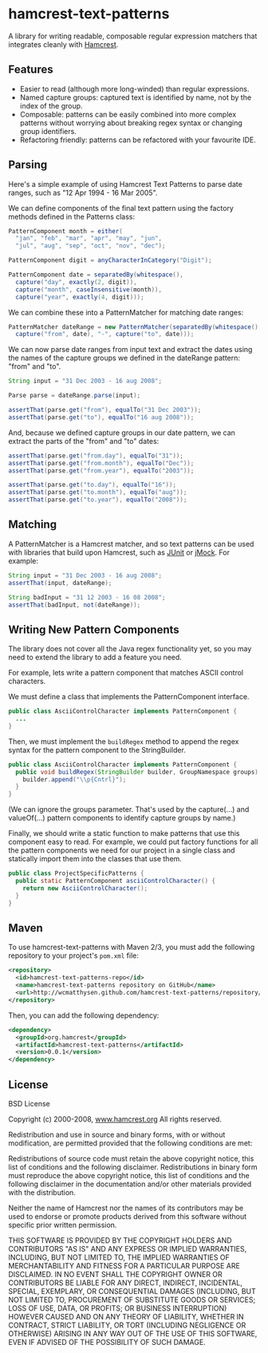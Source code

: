 hamcrest-text-patterns
======================
A library for writing readable, composable regular expression matchers that integrates cleanly with [Hamcrest](http://code.google.com/p/hamcrest/).

Features
--------
* Easier to read (although more long-winded) than regular expressions.
* Named capture groups: captured text is identified by name, not by the index of the group.
* Composable: patterns can be easily combined into more complex patterns without worrying about breaking regex syntax or changing group identifiers.
* Refactoring friendly: patterns can be refactored with your favourite IDE.

Parsing
-------
Here's a simple example of using Hamcrest Text Patterns to parse date ranges, such as "12 Apr 1994 - 16 Mar 2005".

We can define components of the final text pattern using the factory methods defined in the Patterns class:

```java
PatternComponent month = either(
  "jan", "feb", "mar", "apr", "may", "jun", 
  "jul", "aug", "sep", "oct", "nov", "dec");

PatternComponent digit = anyCharacterInCategory("Digit");

PatternComponent date = separatedBy(whitespace(),
  capture("day", exactly(2, digit)), 
  capture("month", caseInsensitive(month)), 
  capture("year", exactly(4, digit)));
```

We can combine these into a PatternMatcher for matching date ranges:

```java
PatternMatcher dateRange = new PatternMatcher(separatedBy(whitespace(),
  capture("from", date), "-", capture("to", date)));
```

We can now parse date ranges from input text and extract the dates using the names of the capture groups we defined in the dateRange pattern: "from" and "to".

```java
String input = "31 Dec 2003 - 16 aug 2008";

Parse parse = dateRange.parse(input);

assertThat(parse.get("from"), equalTo("31 Dec 2003"));
assertThat(parse.get("to"), equalTo("16 aug 2008"));
```

And, because we defined capture groups in our date pattern, we can extract the parts of the "from" and "to" dates:

```java
assertThat(parse.get("from.day"), equalTo("31"));
assertThat(parse.get("from.month"), equalTo("Dec"));
assertThat(parse.get("from.year"), equalTo("2003"));

assertThat(parse.get("to.day"), equalTo("16"));
assertThat(parse.get("to.month"), equalTo("aug"));
assertThat(parse.get("to.year"), equalTo("2008"));
```

Matching
--------
A PatternMatcher is a Hamcrest matcher, and so text patterns can be used with libraries that build upon Hamcrest, such as [JUnit](http://www.junit.org/) or [jMock](http://www.jmock.org/). For example:

```java
String input = "31 Dec 2003 - 16 aug 2008";
assertThat(input, dateRange);

String badInput = "31 12 2003 - 16 08 2008";
assertThat(badInput, not(dateRange));
```

Writing New Pattern Components
------------------------------
The library does not cover all the Java regex functionality yet, so you may need to extend the library to add a feature you need.

For example, lets write a pattern component that matches ASCII control characters.

We must define a class that implements the PatternComponent interface.

```java
public class AsciiControlCharacter implements PatternComponent {
  ...
}
```

Then, we must implement the `buildRegex` method to append the regex syntax for the pattern component to the StringBuilder.

```java
public class AsciiControlCharacter implements PatternComponent {
  public void buildRegex(StringBuilder builder, GroupNamespace groups) {
    builder.append("\\p{Cntrl}");
  }
}
```

(We can ignore the groups parameter. That's used by the capture(...) and valueOf(...) pattern components to identify capture groups by name.)

Finally, we should write a static function to make patterns that use this component easy to read. For example, we could put factory functions for all the pattern components we need for our project in a single class and statically import them into the classes that use them.

```java
public class ProjectSpecificPatterns {
  public static PatternComponent asciiControlCharacter() {
    return new AsciiControlCharacter();
  }
}
```

Maven
-----
To use hamcrest-text-patterns with Maven 2/3, you must add the following repository to your project's `pom.xml` file:

```xml
<repository>
  <id>hamcrest-text-patterns-repo</id>
  <name>hamcrest-text-patterns repository on GitHub</name>
  <url>http://wcmatthysen.github.com/hamcrest-text-patterns/repository/</url>
</repository>
```

Then, you can add the following dependency:

```xml
<dependency>
  <groupId>org.hamcrest</groupId>
  <artifactId>hamcrest-text-patterns</artifactId>
  <version>0.0.1</version>
</dependency>
```

License
-------
BSD License

Copyright (c) 2000-2008, www.hamcrest.org
All rights reserved.

Redistribution and use in source and binary forms, with or without
modification, are permitted provided that the following conditions are met:

Redistributions of source code must retain the above copyright notice, this list of
conditions and the following disclaimer. Redistributions in binary form must reproduce
the above copyright notice, this list of conditions and the following disclaimer in
the documentation and/or other materials provided with the distribution.

Neither the name of Hamcrest nor the names of its contributors may be used to endorse
or promote products derived from this software without specific prior written
permission.

THIS SOFTWARE IS PROVIDED BY THE COPYRIGHT HOLDERS AND CONTRIBUTORS "AS IS" AND ANY
EXPRESS OR IMPLIED WARRANTIES, INCLUDING, BUT NOT LIMITED TO, THE IMPLIED WARRANTIES
OF MERCHANTABILITY AND FITNESS FOR A PARTICULAR PURPOSE ARE DISCLAIMED. IN NO EVENT
SHALL THE COPYRIGHT OWNER OR CONTRIBUTORS BE LIABLE FOR ANY DIRECT, INDIRECT,
INCIDENTAL, SPECIAL, EXEMPLARY, OR CONSEQUENTIAL DAMAGES (INCLUDING, BUT NOT LIMITED
TO, PROCUREMENT OF SUBSTITUTE GOODS OR SERVICES; LOSS OF USE, DATA, OR PROFITS; OR
BUSINESS INTERRUPTION) HOWEVER CAUSED AND ON ANY THEORY OF LIABILITY, WHETHER IN
CONTRACT, STRICT LIABILITY, OR TORT (INCLUDING NEGLIGENCE OR OTHERWISE) ARISING IN ANY
WAY OUT OF THE USE OF THIS SOFTWARE, EVEN IF ADVISED OF THE POSSIBILITY OF SUCH
DAMAGE.
